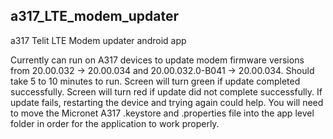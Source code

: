## a317_LTE_modem_updater

a317 Telit LTE Modem updater android app

Currently can run on A317 devices to update modem firmware versions from 20.00.032 -> 20.00.034 and 20.00.032.0-B041 -> 20.00.034. Should take 5 to 10 minutes to run. Screen will turn green if update completed successfully. Screen will turn red if update did not complete successfully. If update fails, restarting the device and trying again could help. You will need to move the Micronet A317 .keystore and .properties file into the app level folder in order for the application to work properly.